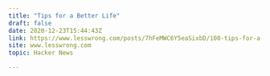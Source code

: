 ```yaml
---
title: "Tips for a Better Life"
draft: false
date: 2020-12-23T15:44:43Z
link: https://www.lesswrong.com/posts/7hFeMWC6Y5eaSixbD/100-tips-for-a-better-life?utm_medium=RSS&utm_source=hune
site: www.lesswrong.com
topic: Hacker News  

---
```

